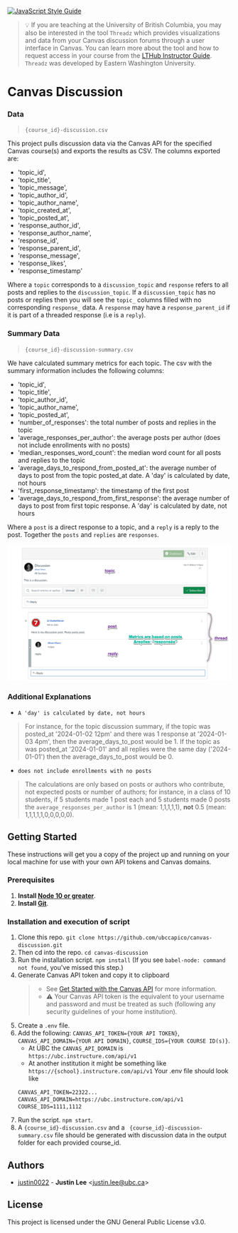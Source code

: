 [![JavaScript Style Guide](https://img.shields.io/badge/code_style-standard-brightgreen.svg)](https://standardjs.com)

> 💡 If you are teaching at the University of British Columbia, you may also be interested in the tool `Threadz` which provides visualizations and data from your Canvas discussion forums through a user interface in Canvas. You can learn more about the tool and how to request access in your course from the [LTHub Instructor Guide](https://lthub.ubc.ca/guides/threadz-instructor-guide/). `Threadz` was developed by Eastern Washington University.

# Canvas Discussion

### Data
> `{course_id}-discussion.csv`  

This project pulls discussion data via the Canvas API for the specified Canvas course(s) and exports the results as CSV. The columns exported are:
* 'topic_id',
* 'topic_title',
* 'topic_message',
* 'topic_author_id',
* 'topic_author_name',
* 'topic_created_at',
* 'topic_posted_at',
* 'response_author_id',
* 'response_author_name',
* 'response_id',
* 'response_parent_id',
* 'response_message',
* 'response_likes',
* 'response_timestamp'

Where a `topic` corresponds to a `discussion_topic` and `response` refers to all posts and replies to the `discussion_topic`. If a `discussion_topic` has no posts or replies then you will see the `topic_` columns filled with no corresponding `response_` data. A `response` may have a `response_parent_id` if it is part of a threaded response (i.e is a `reply`).

### Summary Data
> `{course_id}-discussion-summary.csv`

We have calculated summary metrics for each topic. The csv with the summary information includes the following columns:

* 'topic_id',
* 'topic_title',
* 'topic_author_id',
* 'topic_author_name',
* 'topic_posted_at',
* 'number_of_responses': the total number of posts and replies in the topic
* 'average_responses_per_author': the average posts per author (does not include enrollments with no posts)
* 'median_responses_word_count': the median word count for all posts and replies to the topic
* 'average_days_to_respond_from_posted_at': the average number of days to post from the topic posted_at date. A 'day' is calculated by date, not hours
* 'first_response_timestamp': the timestamp of the first post
* 'average_days_to_respond_from_first_response': the average number of days to post from first topic response. A 'day' is calculated by date, not hours


Where a `post` is a direct response to a topic, and a `reply` is a reply to the post. Together the `posts` and `replies` are `responses`. 

![alt text](image-1.png)

### Additional Explanations
- `A 'day' is calculated by date, not hours`
> For instance, for the topic discussion summary, if the topic was posted_at '2024-01-02 12pm' and there was 1 response at '2024-01-03 4pm', then the average_days_to_post would be 1. If the topic as was posted_at '2024-01-01' and all replies were the same day ('2024-01-01') then the average_days_to_post would be 0. 

- `does not include enrollments with no posts`
> The calculations are only based on posts or authors who contribute, not expected posts or number of authors; for instance, in a class of 10 students, if 5 students made 1 post each and 5 students made 0 posts the `average_responses_per_author` is 1 (mean: 1,1,1,1,1), **not** 0.5 (mean: 1,1,1,1,1,0,0,0,0,0). 

## Getting Started
These instructions will get you a copy of the project up and running on your local machine for use with your own API tokens and Canvas domains.

### Prerequisites

1. **Install [Node 10 or greater](https://nodejs.org)**.
1. **Install [Git](https://git-scm.com/downloads)**.

### Installation and execution of script

1. Clone this repo. `git clone https://github.com/ubccapico/canvas-discussion.git`
1. Then cd into the repo. `cd canvas-discussion`
1. Run the installation script. `npm install` (If you see `babel-node: command not found`, you've missed this step.)
1. Generate Canvas API token and copy it to clipboard
    > - See [Get Started with the Canvas API](https://learninganalytics.ubc.ca/guides/get-started-with-the-canvas-api/) for more information.
    > - ⚠️ Your Canvas API token is the equivalent to your username and password and must be treated as such (following any security guidelines of your home institution).
1. Create a `.env` file.
1. Add the following: `CANVAS_API_TOKEN={YOUR API TOKEN}`, `CANVAS_API_DOMAIN={YOUR API DOMAIN}`, `COURSE_IDS={YOUR COURSE ID(s)}`. 
     - At UBC the `CANVAS_API_DOMAIN` is `https://ubc.instructure.com/api/v1`
     - At another institution it might be something like `https://{school}.instructure.com/api/v1`
    Your .env file should look like
    ```
    CANVAS_API_TOKEN=22322...
    CANVAS_API_DOMAIN=https://ubc.instructure.com/api/v1
    COURSE_IDS=1111,1112
    ```
2. Run the script. `npm start`.
3. A `{course_id}-discussion.csv` and a ` {course_id}-discussion-summary.csv` file should be generated with discussion data in the output folder for each provided course_id.

## Authors

* [justin0022](https://github.com/justin0022) - **Justin Lee** &lt;justin.lee@ubc.ca&gt;

## License

This project is licensed under the GNU General Public License v3.0.
